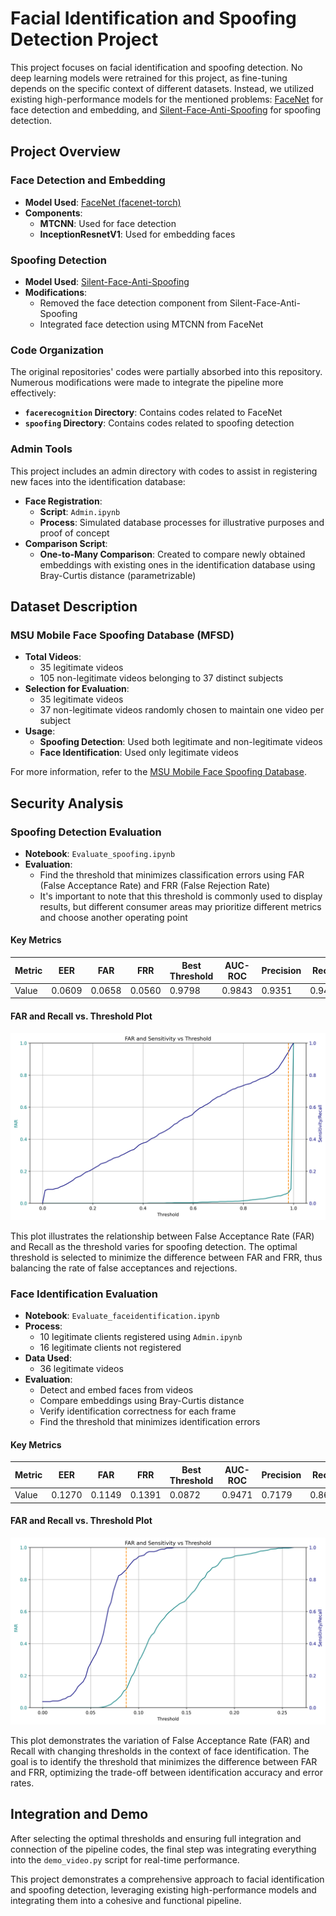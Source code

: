 # Facial Identification and Spoofing Detection Project

This project focuses on facial identification and spoofing detection. No deep learning models were retrained for this project, as fine-tuning depends on the specific context of different datasets. Instead, we utilized existing high-performance models for the mentioned problems: [FaceNet](https://pypi.org/project/facenet-pytorch/) for face detection and embedding, and [Silent-Face-Anti-Spoofing](https://github.com/minivision-ai/Silent-Face-Anti-Spoofing) for spoofing detection.

## Project Overview

### Face Detection and Embedding

- **Model Used**: [FaceNet (facenet-torch)](https://pypi.org/project/facenet-pytorch/)
- **Components**: 
  - **MTCNN**: Used for face detection
  - **InceptionResnetV1**: Used for embedding faces

### Spoofing Detection

- **Model Used**: [Silent-Face-Anti-Spoofing](https://github.com/minivision-ai/Silent-Face-Anti-Spoofing)
- **Modifications**: 
  - Removed the face detection component from Silent-Face-Anti-Spoofing
  - Integrated face detection using MTCNN from FaceNet

### Code Organization

The original repositories' codes were partially absorbed into this repository. Numerous modifications were made to integrate the pipeline more effectively:

- **`facerecognition` Directory**: Contains codes related to FaceNet
- **`spoofing` Directory**: Contains codes related to spoofing detection

### Admin Tools

This project includes an admin directory with codes to assist in registering new faces into the identification database:

- **Face Registration**: 
  - **Script**: `Admin.ipynb`
  - **Process**: Simulated database processes for illustrative purposes and proof of concept
- **Comparison Script**: 
  - **One-to-Many Comparison**: Created to compare newly obtained embeddings with existing ones in the identification database using Bray-Curtis distance (parametrizable)

## Dataset Description

### MSU Mobile Face Spoofing Database (MFSD)

- **Total Videos**: 
  - 35 legitimate videos
  - 105 non-legitimate videos belonging to 37 distinct subjects
- **Selection for Evaluation**: 
  - 35 legitimate videos
  - 37 non-legitimate videos randomly chosen to maintain one video per subject
- **Usage**: 
  - **Spoofing Detection**: Used both legitimate and non-legitimate videos
  - **Face Identification**: Used only legitimate videos

For more information, refer to the [MSU Mobile Face Spoofing Database](https://paperswithcode.com/dataset/msu-mfsd).

## Security Analysis

### Spoofing Detection Evaluation

- **Notebook**: `Evaluate_spoofing.ipynb`
- **Evaluation**: 
  - Find the threshold that minimizes classification errors using FAR (False Acceptance Rate) and FRR (False Rejection Rate)
  - It's important to note that this threshold is commonly used to display results, but different consumer areas may prioritize different metrics and choose another operating point

#### Key Metrics

| Metric         | EER    | FAR    | FRR    | Best Threshold | AUC-ROC | Precision | Recall | F1-Score | Accuracy |
|----------------|--------|--------|--------|----------------|---------|-----------|--------|----------|----------|
| Value          | 0.0609 | 0.0658 | 0.0560 | 0.9798         | 0.9843  | 0.9351    | 0.9440 | 0.9395   | 0.9391   |

#### FAR and Recall vs. Threshold Plot

![FAR and Recall vs. Threshold](data/results/far_recall_spoofing.png)

This plot illustrates the relationship between False Acceptance Rate (FAR) and Recall as the threshold varies for spoofing detection. The optimal threshold is selected to minimize the difference between FAR and FRR, thus balancing the rate of false acceptances and rejections.

### Face Identification Evaluation

- **Notebook**: `Evaluate_faceidentification.ipynb`
- **Process**: 
  - 10 legitimate clients registered using `Admin.ipynb`
  - 16 legitimate clients not registered
- **Data Used**: 
  - 36 legitimate videos
- **Evaluation**: 
  - Detect and embed faces from videos
  - Compare embeddings using Bray-Curtis distance
  - Verify identification correctness for each frame
  - Find the threshold that minimizes identification errors

#### Key Metrics

| Metric         | EER    | FAR    | FRR    | Best Threshold | AUC-ROC | Precision | Recall | F1-Score | Accuracy |
|----------------|--------|--------|--------|----------------|---------|-----------|--------|----------|----------|
| Value          | 0.1270 | 0.1149 | 0.1391 | 0.0872         | 0.9471  | 0.7179    | 0.8609 | 0.7829   | 0.8789   |

#### FAR and Recall vs. Threshold Plot

![FAR and Recall vs. Threshold](data/results/far_recall_identification.png)

This plot demonstrates the variation of False Acceptance Rate (FAR) and Recall with changing thresholds in the context of face identification. The goal is to identify the threshold that minimizes the difference between FAR and FRR, optimizing the trade-off between identification accuracy and error rates.

## Integration and Demo

After selecting the optimal thresholds and ensuring full integration and connection of the pipeline codes, the final step was integrating everything into the `demo_video.py` script for real-time performance.

This project demonstrates a comprehensive approach to facial identification and spoofing detection, leveraging existing high-performance models and integrating them into a cohesive and functional pipeline.
